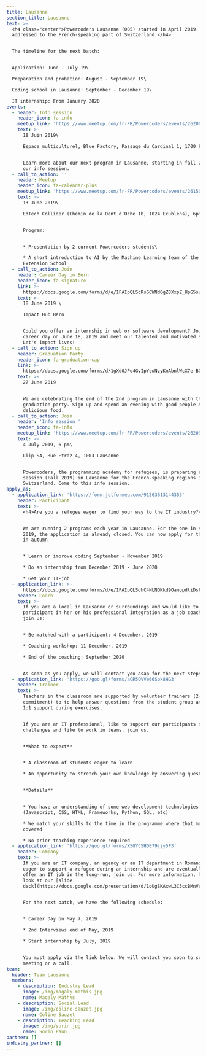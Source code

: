```yaml
---
title: Lausanne
section_title: Lausanne
text: >-
  <h4 class="center">Powercoders Lausanne (005) started in April 2019. It is
  addressed to the French-speaking part of Switzerland.</h4>


  The timeline for the next batch:


  Application: June - July 19\

  Preparation and probation: August - September 19\

  Coding school in Lausanne: September - December 19\

  IT internship: From January 2020
events:
  - header: Info session
    header_icon: fa-info
    meetup_link: 'https://www.meetup.com/fr-FR/Powercoders/events/262002834/'
    text: >-
      18 Juin 2019\

      Espace multiculturel, Blue Factory, Passage du Cardinal 1, 1700 Fribourg


      Learn more about our next program in Lausanne, starting in fall 2019, at
      our info session.
  - call_to_action: ''
    header: Meetup
    header_icon: fa-calendar-plus
    meetup_link: 'https://www.meetup.com/fr-FR/Powercoders/events/261505609/'
    text: >-
      13 June 2019\

      EdTech Collider (Chemin de la Dent d'Oche 1b, 1024 Ecublens), 6pm


      Program:


      * Presentation by 2 current Powercoders students\

      * A short introduction to AI by the Machine Learning team of the EPFL
      Extension School
  - call_to_action: Join
    header: Career Day in Bern
    header_icon: fa-signature
    link: >-
      https://docs.google.com/forms/d/e/1FAIpQLScRsGCWNdOgZ8XxpZ_HpG5su_nUr1tQu7BTN27ZUHKLjNf7kA/viewform
    text: >-
      18 June 2019 \

      Impact Hub Bern


      Could you offer an internship in web or software development? Join our
      career day on June 18, 2019 and meet our talented and motivated students.
      Let's impact lives!
  - call_to_action: Sign up
    header: Graduation Party
    header_icon: fa-graduation-cap
    link: >-
      https://docs.google.com/forms/d/1gXd0JPo4GvIpYswNzyKnAbnlWcX7e-B0YBAWC-df890/edit
    text: >-
      27 June 2019


      We are celebrating the end of the 2nd program in Lausanne with the
      graduation party. Sign up and spend an evening with good people &
      delicious food.
  - call_to_action: Join
    header: 'Info session '
    header_icon: fa-info
    meetup_link: 'https://www.meetup.com/fr-FR/Powercoders/events/262091597/'
    text: >-
      4 July 2019, 6 pm\

      Liip SA, Rue Etraz 4, 1003 Lausanne


      Powercoders, the programming academy for refugees, is preparing a new
      session (Fall 2019) in Lausanne for the French-speaking regions in
      Switzerland. Come to this info session.
apply_as:
  - application_link: 'https://form.jotformeu.com/91563613144353'
    header: Participant
    text: >-
      <h4>Are you a refugee eager to find your way to the IT industry?</h4>


      We are running 2 programs each year in Lausanne. For the one in spring
      2019, the application is already closed. You can now apply for the program
      in autumn 


      * Learn or improve coding September - November 2019

      * Do an internship from December 2019 - June 2020

      * Get your IT-job 
  - application_link: >-
      https://docs.google.com/forms/d/e/1FAIpQLSdhC4NLNQKkd9OanopdliDsFWnPKAi2YG9aqYmPpfB4iTS-_A/viewform
    header: Coach
    text: >-
      If you are a local in Lausanne or surroundings and would like to support a
      participant in her or his professional integration as a job coach, please
      join us:


      * Be matched with a participant: 4 December, 2019

      * Coaching workshop: 11 December, 2019

      * End of the coaching: September 2020


      As soon as you apply, we will contact you asap for the next steps.
  - application_link: 'https://goo.gl/forms/aCR5QVVe66Spk8HG3'
    header: Trainer
    text: >-
      Teachers in the classroom are supported by volunteer trainers (2+ half day
      commitment) to to help answer questions from the student group and provide
      1:1 support during exercises.


      If you are an IT professional, like to support our participants solving IT
      challenges and like to work in teams, join us.


      **What to expect**


      * A classroom of students eager to learn

      * An opportunity to stretch your own knowledge by answering questions


      **Details**


      * You have an understanding of some web development technologies
      (Javascript, CSS, HTML, Frameworks, Python, SQL, etc)

      * We match your skills to the time in the programme where that material is
      covered

      * No prior teaching experience required
  - application_link: 'https://goo.gl/forms/X5GYC5HDE79jjy5F3'
    header: Company
    text: >-
      If you are an IT company, an agency or an IT department in Romandie, are
      eager to support a refugee during an internship and are eventually able to
      offer an IT job in the long-run, join us. For more information, have a
      look at our [slide
      deck](https://docs.google.com/presentation/d/1oUgSKAxwL3C5ccBMnVeQaTTHv4-dWdSUQsPsUkBEwBo/edit#slide=id.g3af7b31b61_0_30).


      For the next batch, we have the following schedule:


      * Career Day on May 7, 2019 

      * 2nd Interviews end of May, 2019

      * Start internship by July, 2019


      You must apply via the link below. We will contact you soon to schedule a
      meeting or a call.
team:
  header: Team Lausanne
  members:
    - description: Industry Lead
      image: /img/magaly-mathis.jpg
      name: Magaly Mathys
    - description: Social Lead
      image: /img/coline-sauzet.jpg
      name: Coline Sauzet
    - description: Teaching Lead
      image: /img/sorin.jpg
      name: Sorin Paun
partner: []
industry_partner: []
---
```


